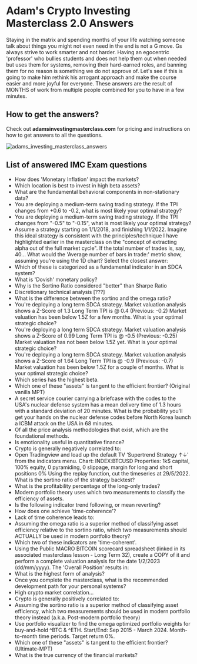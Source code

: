 # Adam's Crypto Investing Masterclass 2.0 Answers

Staying in the matrix and spending months of your life watching someone talk about things you might not even need in the end is not a G move. Gs always strive to work smarter and not harder. Having an egocentric 'professor' who bullies students and does not help them out when needed but uses them for systems, removing their hard-earned roles, and banning them for no reason is something we do not approve of. Let's see if this is going to make him rethink his arrogant approach and make the course easier and more joyful for everyone. These answers are the result of MONTHS of work from multiple people combined for you to have in a few minutes.

## How to get the answers?
Check out **adamsinvestingmasterclass.com** for pricing and instructions on how to get answers to all the questions.

![adams_investing_masterclass_answers](https://github.com/user-attachments/assets/6e22ae0e-8cd3-4f2b-9f3d-3d15f73a341d)

## List of answered IMC Exam questions
* How does 'Monetary Inflation' impact the markets?
* Which location is best to invest in high beta assets?
* What are the fundamental behavioral components in non-stationary data?
* You are deploying a medium-term swing trading strategy. If the TPI changes from  +0.6 to  -0.2, what is most likely your optimal strategy?
* You are deploying a medium-term swing trading strategy. If the TPI changes from "-0.5" to "-0.15", what is most likely your optimal strategy?
* Assume a strategy starting on 1/1/2018, and finishing 1/1/2022.
Imagine this ideal strategy is consistent with the principles/technique I have highlighted earlier in the masterclass on the "concept of extracting alpha out of the full market cycle".
If the total number of trades is, say, 40...
What would the 'Average number of bars in trade:' metric show, assuming you're using the 1D chart?
Select the closest answer:
* Which of these is categorized as a fundamental indicator in an SDCA system?
* What is 'Dovish' monetary policy?
* Why is the Sortino Ratio considered "better" than Sharpe Ratio
* Discretionary technical analysis [???]
* What is the difference between the sortino and the omega ratio?
* You're deploying a long term SDCA strategy.
Market valuation analysis shows a Z-Score of 1.3
Long Term TPI is @ 0.4 (Previous: -0.2)
Market valuation has been below 1.5Z for a few months.
What is your optimal strategic choice?
* You're deploying a long term SDCA strategy.
Market valuation analysis shows a Z-Score of 0.99
Long Term TPI is @ -0.5 (Previous: -0.25)
Market valuation has not been below 1.5Z yet.
What is your optimal strategic choice?
* You're deploying a long term SDCA strategy.
Market valuation analysis shows a Z-Score of 1.64
Long Term TPI is @ -0.9 (Previous: -0.7)
Market valuation has been below 1.5Z for a couple of months.
What is your optimal strategic choice?
* Which series has the highest beta.
* Which one of these "assets" is tangent to the efficient frontier? (Original vanilla MPT)
* A secret service courier carrying a briefcase with the codes to the USA's nuclear defense system has a mean delivery time of 1.3 hours with a standard deviation of 20 minutes.
What is the probability you'll get your hands on the nuclear defense codes before North Korea launch a ICBM attack on the USA in 68 minutes.
* Of all the price analysis methodologies that exist, which are the foundational methods.
* Is emotionality useful in quantitative finance?
* Crypto is generally negatively correlated to:
* Open Tradingview and load up the default TV ‘Supertrend Strategy ↑↓' from the indicators menu.
Chart: INDEX:BTCUSD
Properties: 1k$ capital, 100% equity, 0 pyramiding, 0 slippage, margin for long and short positions 0%
Using the replay function, cut the timeseries at 29/5/2022.
What is the sortino ratio of the strategy backtest?
* What is the profitability percentage of the long-only trades?
* Modern portfolio theory uses which two measurements to classify the efficiency of assets.
* Is the following indicator trend following, or mean reverting?
* How does one achieve 'time-coherence'?
* Lack of time coherence leads to:
* Assuming the omega ratio is a superior method of classifying asset efficiency relative to the sortino ratio, which two measurements should ACTUALLY be used in modern portfolio theory?
* Which two of these indicators are 'time-coherent'.
* Using the Public MACRO BITCOIN scorecard spreadsheet (linked in its associated masterclass lesson - Long Term 32), create a COPY of it and perform a complete valuation analysis for the date 1/2/2023 (dd/mm/yyyy).
The 'Overall Position' results in:
* What is the highest form of analysis?
* Once you complete the masterclass, what is the recommended development path for your personal systems?
* High crypto market correlation...
* Crypto is generally positively correlated to:
* Assuming the sortino ratio is a superior method of classifying asset efficiency, which two measurements should be used in modern portfolio theory instead (a.k.a. Post-modern portfolio theory)
* Use portfolio visualizer to find the omega optimized portfolio weights for buy-and-hold ^BTC & ^ETH. Start/End: Sep 2015 - March 2024. Month-to-month time periods. Target return 0%.
* Which one of these "assets" is tangent to the efficient frontier? (Ultimate-MPT)
* What is the true currency of the financial markets?

